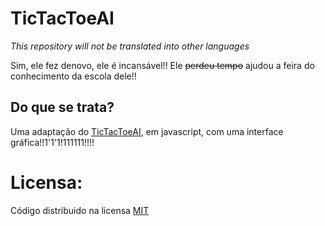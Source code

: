 # TicTacToeAI
_This repository will not be translated into other languages_

Sim, ele fez denovo, ele é incansável!! Ele ~~perdeu tempo~~ ajudou a feira do conhecimento da escola dele!!

## Do que se trata?
Uma adaptação do [TicTacToeAI](https://codeberg.org/LeoPato/TicTacToeAI), em javascript, com uma interface gráfica!!1'1'1!111111!!!!

# Licensa:
Código distribuido na licensa [MIT](https://codeberg.org/LeoPato/TicTacToeUI/src/branch/main/LICENSE)